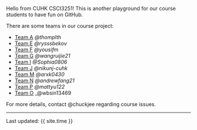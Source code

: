 Hello from CUHK CSCI3251! This is another playground for our course students to have fun on GitHub.

There are some teams in our course project:

* [Team A](https://csci3251-2020.github.io/project-team-a/ 'Team-A') _@thomplth_
* [Team E](https://csci3251-2020.github.io/project-team-e/ 'Team-E') _@rysssbekov_
* [Team F](https://csci3251-2020.github.io/project-team-f/ 'Team-F') _@yousifm_
* [Team G](https://csci3251-2020.github.io/project-team-g/ 'Team-G') _@wangruijie21_
* [Team I](https://csci3251-2020.github.io/project-team-i/ 'Team-I') _@Sophia0806_
* [Team J](https://csci3251-2020.github.io/project-team-j/ 'Team-J') _@nikunj-cuhk_
* [Team M](https://csci3251-2020.github.io/project-team-m/ 'Team-M') _@arxk0430_
* [Team N](https://csci3251-2020.github.io/project-team-n/ 'Team-N') _@andrewfang21_
* [Team P](https://csci3251-2020.github.io/project-team-p/ 'Team-P') _@mattyu122_
* [Team O](https://csci3251-2020.github.io/project-team-o/ 'Team-O') _@wbsin13469


For more details, contact @chuckjee regarding course issues.

---
Last updated: {{ site.time }}
